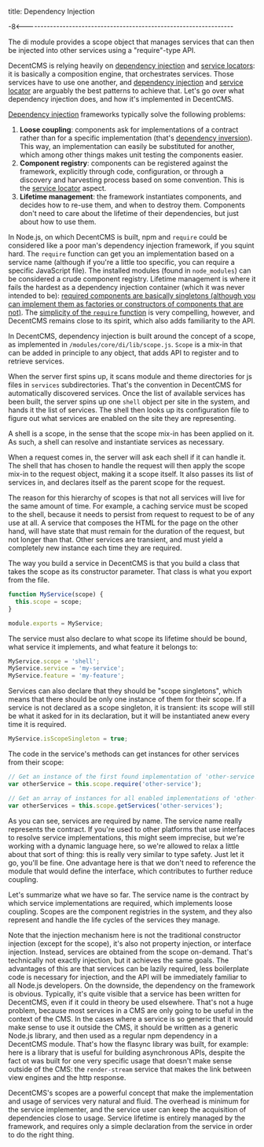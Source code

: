 title: Dependency Injection

-8<------------------------------------------------------------------

The di module provides a scope object that manages services that can
then be injected into other services using a "require"-type API.

DecentCMS is relying heavily on [dependency injection][di] and
[service locators][service-locator]: it is basically a composition
engine, that orchestrates services.
Those services have to use one another, and [dependency injection][di]
and [service locator][service-locator] are arguably the best patterns
to achieve that.
Let's go over what dependency injection does, and how it's implemented
in DecentCMS.

[Dependency injection][di] frameworks typically solve the following
problems:

1. **Loose coupling**: components ask for implementations of a
   contract rather than for a specific implementation (that's
   [dependency inversion][dependency-inversion]).
   This way, an implementation can easily be substituted for another,
   which among other things makes unit testing the components easier.
2. **Component registry**: components can be registered against the
   framework, explicitly through code, configuration, or through a
   discovery and harvesting process based on some convention.
   This is the [service locator][service-locator] aspect.
3. **Lifetime management**: the framework instantiates components,
   and decides how to re-use them, and when to destroy them.
   Components don't need to care about the lifetime of their
   dependencies, but just about how to use them.

In Node.js, on which DecentCMS is built, npm and `require` could be
considered like a poor man's dependency injection framework, if you
squint hard.
The `require` function can get you an implementation based on a
service name (although if you're a little too specific, you can
require a specific JavaScript file).
The installed modules (found in `node_modules`) can be considered a
crude component registry.
Lifetime management is where it fails the hardest as a dependency
injection container (which it was never intended to be): [required
components are basically singletons (although you can implement
them as factories or constructors of components that are not)][require].
The [simplicity of the `require` function][require-2] is very
compelling, however, and DecentCMS remains close to its spirit,
which also adds familiarity to the API.

In DecentCMS, dependency injection is built around the concept of a
scope, as implemented in `/modules/core/di/lib/scope.js`.
`Scope` is a mix-in that can be added in principle to any object,
that adds API to register and to retrieve services.

When the server first spins up, it scans module and theme directories
for js files in `services` subdirectories.
That's the convention in DecentCMS for automatically discovered
services.
Once the list of available services has been built, the server spins
up one `shell` object per site in the system, and hands it the list
of services.
The shell then looks up its configuration file to figure out what
services are enabled on the site they are representing.

A shell is a scope, in the sense that the scope mix-in has been
applied on it.
As such, a shell can resolve and instantiate services as necessary.

When a request comes in, the server will ask each shell if it can
handle it.
The shell that has chosen to handle the request will then apply the
scope mix-in to the request object, making it a scope itself.
It also passes its list of services in, and declares itself as the
parent scope for the request.

The reason for this hierarchy of scopes is that not all services will
live for the same amount of time.
For example, a caching service must be scoped to the shell, because
it needs to persist from request to request to be of any use at all.
A service that composes the HTML for the page on the other hand,
will have state that must remain for the duration of the request,
but not longer than that.
Other services are transient, and must yield a completely new
instance each time they are required.

The way you build a service in DecentCMS is that you build a class
that takes the scope as its constructor parameter.
That class is what you export from the file.

```js
function MyService(scope) {
  this.scope = scope;
}

module.exports = MyService;
```

The service must also declare to what scope its lifetime should be
bound, what service it implements, and what feature it belongs to:

```js
MyService.scope = 'shell';
MyService.service = 'my-service';
MyService.feature = 'my-feature';
```

Services can also declare that they should be "scope singletons",
which means that there should be only one instance of them for their
scope.
If a service is not declared as a scope singleton, it is transient:
its scope will still be what it asked for in its declaration, but it
will be instantiated anew every time it is required.

```js
MyService.isScopeSingleton = true;
```

The code in the service's methods can get instances for other
services from their scope:

```js
// Get an instance of the first found implementation of 'other-service'
var otherService = this.scope.require('other-service');

// Get an array of instances for all enabled implementations of 'other-service':
var otherServices = this.scope.getServices('other-services');
```

As you can see, services are required by name.
The service name really represents the contract.
If you're used to other platforms that use interfaces to resolve
service implementations, this might seem imprecise, but we're working
with a dynamic language here, so we're allowed to relax a little
about that sort of thing: this is really very similar to type safety.
Just let it go, you'll be fine.
One advantage here is that we don't need to reference the module that
would define the interface, which contributes to further reduce
coupling.

Let's summarize what we have so far.
The service name is the contract by which service implementations are
required, which implements loose coupling.
Scopes are the component registries in the system, and they also
represent and handle the life cycles of the services they manage.

Note that the injection mechanism here is not the traditional
constructor injection (except for the scope), it's also not property
injection, or interface injection.
Instead, services are obtained from the scope on-demand.
That's technically not exactly injection, but it achieves the same
goals.
The advantages of this are that services can be lazily required,
less boilerplate code is necessary for injection, and the API will
be immediately familiar to all Node.js developers.
On the downside, the dependency on the framework is obvious.
Typically, it's quite visible that a service has been written for
DecentCMS, even if it could in theory be used elsewhere.
That's not a huge problem, because most services in a CMS are only
going to be useful in the context of the CMS.
In the cases where a service is so generic that it would make sense
to use it outside the CMS, it should be written as a generic Node.js
library, and then used as a regular npm dependency in a DecentCMS
module.
That's how the flasync library was built, for example: here is a
library that is useful for building asynchronous APIs, despite the
fact ot was built for one very specific usage that doesn't make
sense outside of the CMS: the `render-stream` service that makes
the link between view engines and the http response.

DecentCMS's scopes are a powerful concept that make the
implementation and usage of services very natural and fluid.
The overhead is minimum for the service implementer, and the service
user can keep the acquisition of dependencies close to usage.
Service lifetime is entirely managed by the framework, and requires
only a simple declaration from the service in order to do the right
thing.

  [di]: http://en.wikipedia.org/wiki/Dependency_injection
  [service-locator]: http://en.wikipedia.org/wiki/Service_locator_pattern
  [dependency-inversion]: http://en.wikipedia.org/wiki/Dependency_inversion_principle
  [require]: https://weblogs.asp.net/bleroy/some-node-pitfalls-%E2%80%93-1-global-state
  [require-2]: https://weblogs.asp.net/bleroy/namespaces-are-obsolete